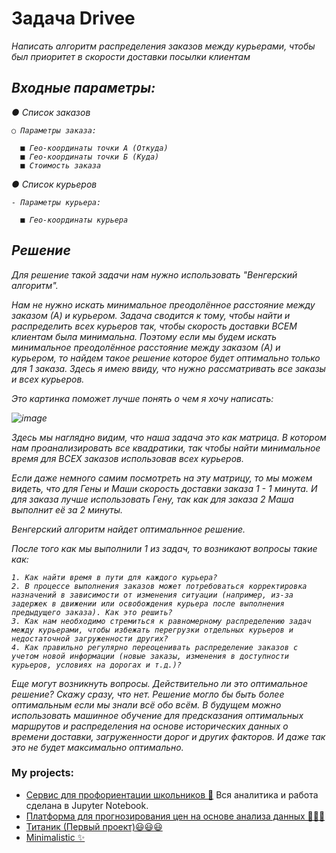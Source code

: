 <h1 align="left">
  Задача Drivee
</h1>

<div align="left">
  <i>
  Написать алгоритм распределения заказов между курьерами, чтобы был приоритет в
  скорости доставки посылки клиентам

  ## Входные параметры:

  ● Список заказов
  
    ○ Параметры заказа:
    
      ■ Гео-координаты точки А (Откуда)
      ■ Гео-координаты точки Б (Куда)
      ■ Стоимость заказа
      
  ● Список курьеров
  
    - Параметры курьера:
    
      ■ Гео-координаты курьера

  ## Решение

  Для решение такой задачи нам нужно использовать "Венгерский алгоритм".

  Нам не нужно искать минимальное преодолённое расстояние между заказом (А) и курьером. 
  Задача сводится к тому, чтобы найти и распределить всех курьеров так, чтобы скорость доставки ВСЕМ клиентам была минимальна.
  Поэтому если мы будем искать минимальное преодолённое расстояние между заказом (А) и курьером, то найдем такое решение которое будет оптимально только для 1 заказа.
  Здесь я имею ввиду, что нужно рассматривать все заказы и всех курьеров.

  Это картинка поможет лучше понять о чем я хочу написать:

  ![image](https://github.com/WillAgeG/drivee_test/assets/124677224/ffde4e3a-63e0-4382-8701-1f3212d1d014)

  Здесь мы наглядно видим, что наша задача это как матрица. В котором нам проанализировать все квадратики, так чтобы найти минимальное время для ВСЕХ заказов использовав всех курьеров.

  Если даже немного самим посмотреть на эту матрицу, то мы можем видеть, что для Гены и Маши скорость доставки заказа 1 - 1 минута. И для заказа лучше использовать Гену, 
  так как для заказа 2 Маша выполнит её за 2 минуты.

  Венгерский алгоритм найдет оптимальнное решение.

  После того как мы выполнили 1 из задач, то возникают вопросы такие как:
  
    1. Как найти время в пути для каждого курьера?
    2. В процессе выполнения заказов может потребоваться корректировка назначений в зависимости от изменения ситуации (например, из-за задержек в движении или освобождения курьера после выполнения предыдущего заказа). Как это решить?
    3. Как нам необходимо стремиться к равномерному распределению задач между курьерами, чтобы избежать перегрузки отдельных курьеров и недостаточной загруженности других?
    4. Как правильно регулярно переоценивать распределение заказов с учетом новой информации (новые заказы, изменения в доступности курьеров, условиях на дорогах и т.д.)?

Еще могут возникнуть вопросы. Действительно ли это оптимальное решение? Скажу сразу, что нет. Решение могло бы быть более оптимальным если мы знали всё обо всём.
В будущем можно использовать машинное обучение для предсказания оптимальных маршрутов и распределения на основе исторических данных о времени доставки, загруженности дорог и других факторов. И даже так это не будет максимально оптимально.
  

  </i>
</div>

### My projects:
  - [Сервис для профориентации школьников 🚀](https://github.com/WillAgeG/hack_lct_2023)
    Вся аналитика и работа сделана в Jupyter Notebook.
  - [Платформа для прогнозирования цен на основе анализа данных 👨🏽‍💻](#code-mode-)
  - [Титаник (Первый проект)😃😃😃](https://github.com/WillAgeG/titanic_first_project)
  - [Minimalistic ✨](#minimalistic-)
